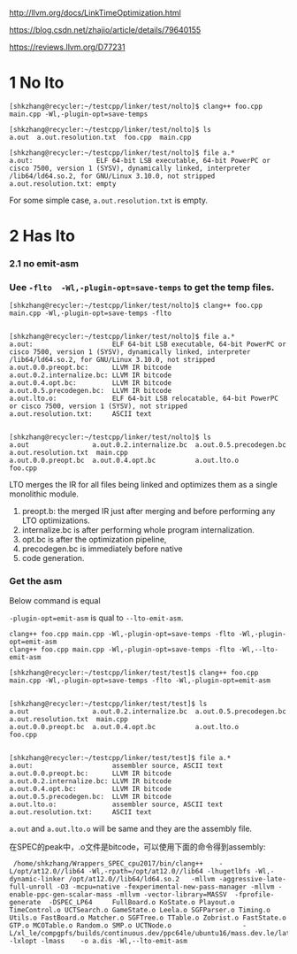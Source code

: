 http://llvm.org/docs/LinkTimeOptimization.html

https://blog.csdn.net/zhajio/article/details/79640155

https://reviews.llvm.org/D77231

# 1 No lto

```shell
[shkzhang@recycler:~/testcpp/linker/test/nolto]$ clang++ foo.cpp main.cpp -Wl,-plugin-opt=save-temps

[shkzhang@recycler:~/testcpp/linker/test/nolto]$ ls
a.out  a.out.resolution.txt  foo.cpp  main.cpp

[shkzhang@recycler:~/testcpp/linker/test/nolto]$ file a.*
a.out:                ELF 64-bit LSB executable, 64-bit PowerPC or cisco 7500, version 1 (SYSV), dynamically linked, interpreter /lib64/ld64.so.2, for GNU/Linux 3.10.0, not stripped
a.out.resolution.txt: empty
```

For some simple case, `a.out.resolution.txt` is empty.



# 2 Has lto

### 2.1 no emit-asm

### Uee `-flto  -Wl,-plugin-opt=save-temps` to get the temp files.

```shell
[shkzhang@recycler:~/testcpp/linker/test/nolto]$ clang++ foo.cpp main.cpp -Wl,-plugin-opt=save-temps -flto


[shkzhang@recycler:~/testcpp/linker/test/nolto]$ file a.*
a.out:                    ELF 64-bit LSB executable, 64-bit PowerPC or cisco 7500, version 1 (SYSV), dynamically linked, interpreter /lib64/ld64.so.2, for GNU/Linux 3.10.0, not stripped
a.out.0.0.preopt.bc:      LLVM IR bitcode
a.out.0.2.internalize.bc: LLVM IR bitcode
a.out.0.4.opt.bc:         LLVM IR bitcode
a.out.0.5.precodegen.bc:  LLVM IR bitcode
a.out.lto.o:              ELF 64-bit LSB relocatable, 64-bit PowerPC or cisco 7500, version 1 (SYSV), not stripped
a.out.resolution.txt:     ASCII text


[shkzhang@recycler:~/testcpp/linker/test/nolto]$ ls
a.out                a.out.0.2.internalize.bc  a.out.0.5.precodegen.bc  a.out.resolution.txt  main.cpp
a.out.0.0.preopt.bc  a.out.0.4.opt.bc          a.out.lto.o              foo.cpp
```



LTO merges the IR for all files being linked and optimizes them as a 
single monolithic module. 

1. preopt.b: the merged IR just after merging and before performing any LTO optimizations.
2.  internalize.bc is after performing whole program internalization. 
3. opt.bc is after the optimization pipeline,
4. precodegen.bc is immediately before native 
5. code generation.



### Get the asm

Below command is equal

`-plugin-opt=emit-asm` is qual to `--lto-emit-asm`.

```shell
clang++ foo.cpp main.cpp -Wl,-plugin-opt=save-temps -flto -Wl,-plugin-opt=emit-asm
clang++ foo.cpp main.cpp -Wl,-plugin-opt=save-temps -flto -Wl,--lto-emit-asm
```



```shell
[shkzhang@recycler:~/testcpp/linker/test/test]$ clang++ foo.cpp main.cpp -Wl,-plugin-opt=save-temps -flto -Wl,-plugin-opt=emit-asm


[shkzhang@recycler:~/testcpp/linker/test/test]$ ls
a.out                a.out.0.2.internalize.bc  a.out.0.5.precodegen.bc  a.out.resolution.txt  main.cpp
a.out.0.0.preopt.bc  a.out.0.4.opt.bc          a.out.lto.o              foo.cpp


[shkzhang@recycler:~/testcpp/linker/test/test]$ file a.*
a.out:                    assembler source, ASCII text
a.out.0.0.preopt.bc:      LLVM IR bitcode
a.out.0.2.internalize.bc: LLVM IR bitcode
a.out.0.4.opt.bc:         LLVM IR bitcode
a.out.0.5.precodegen.bc:  LLVM IR bitcode
a.out.lto.o:              assembler source, ASCII text
a.out.resolution.txt:     ASCII text
```

`a.out` and `a.out.lto.o` will be same and they are the assembly file.





在SPEC的peak中，.o文件是bitcode，可以使用下面的命令得到assembly:

```shell
 /home/shkzhang/Wrappers_SPEC_cpu2017/bin/clang++    -L/opt/at12.0//lib64 -Wl,-rpath=/opt/at12.0//lib64 -lhugetlbfs -Wl,-dynamic-linker /opt/at12.0//lib64/ld64.so.2   -mllvm -aggressive-late-full-unroll -O3 -mcpu=native -fexperimental-new-pass-manager -mllvm -enable-ppc-gen-scalar-mass -mllvm -vector-library=MASSV  -fprofile-generate  -DSPEC_LP64     FullBoard.o KoState.o Playout.o TimeControl.o UCTSearch.o GameState.o Leela.o SGFParser.o Timing.o Utils.o FastBoard.o Matcher.o SGFTree.o TTable.o Zobrist.o FastState.o GTP.o MCOTable.o Random.o SMP.o UCTNode.o                  -L/xl_le/compgpfs/builds/continuous.dev/ppc64le/ubuntu16/mass.dev.le/latest/leppc/ -lxlopt -lmass    -o a.dis -Wl,--lto-emit-asm
```

